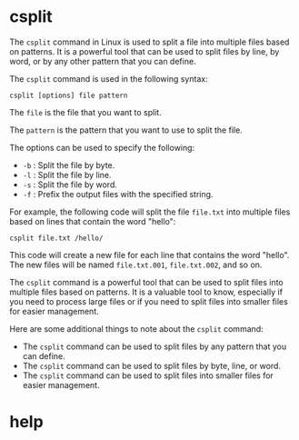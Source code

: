 # csplit

The `csplit` command in Linux is used to split a file into multiple files based on patterns. It is a powerful tool that can be used to split files by line, by word, or by any other pattern that you can define.

The `csplit` command is used in the following syntax:

```
csplit [options] file pattern
```

The `file` is the file that you want to split.

The `pattern` is the pattern that you want to use to split the file.

The options can be used to specify the following:

* `-b` : Split the file by byte.
* `-l` : Split the file by line.
* `-s` : Split the file by word.
* `-f` : Prefix the output files with the specified string.

For example, the following code will split the file `file.txt` into multiple files based on lines that contain the word "hello":

```
csplit file.txt /hello/
```

This code will create a new file for each line that contains the word "hello". The new files will be named `file.txt.001`, `file.txt.002`, and so on.

The `csplit` command is a powerful tool that can be used to split files into multiple files based on patterns. It is a valuable tool to know, especially if you need to process large files or if you need to split files into smaller files for easier management.

Here are some additional things to note about the `csplit` command:

* The `csplit` command can be used to split files by any pattern that you can define.
* The `csplit` command can be used to split files by byte, line, or word.
* The `csplit` command can be used to split files into smaller files for easier management.


# help 

```

```
